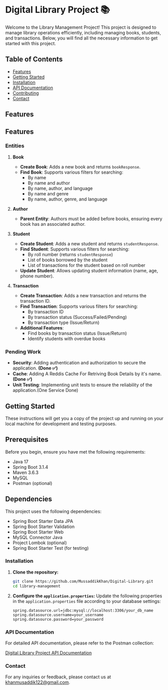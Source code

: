 # Digital Library Project 📚

Welcome to the Library Management Project! This project is designed to manage library operations efficiently, including managing books, students, and transactions. Below, you will find all the necessary information to get started with this project.

## Table of Contents
- [Features](#features)
- [Getting Started](#getting-started)
- [Installation](#installation)
- [API Documentation](#api-documentation)
- [Contributing](#contributing)
- [Contact](#contact)

## Features

## Features

### Entities

1. **Book**
    - **Create Book**: Adds a new book and returns `bookResponse`.
    - **Find Book**: Supports various filters for searching:
        - By name
        - By name and author
        - By name, author, and language
        - By name and genre
        - By name, author, genre, and language

2. **Author**
    - **Parent Entity**: Authors must be added before books, ensuring every book has an associated author.

3. **Student**
    - **Create Student**: Adds a new student and returns `studentResponse`.
    - **Find Student**: Supports various filters for searching:
        - By roll number (returns `studentResponse`)
        - List of books borrowed by the student
        - List of transactions for the student based on roll number
    - **Update Student**: Allows updating student information (name, age, phone number).

4. **Transaction**
    - **Create Transaction**: Adds a new transaction and returns the transaction ID.
    - **Find Transaction**: Supports various filters for searching:
        - By transaction ID
        - By transaction status (Success/Failed/Pending)
        - By transaction type (Issue/Return)
    - **Additional Features**:
        - Find books by transaction status (Issue/Return)
        - Identify students with overdue books

### Pending Work
- **Security**: Adding authentication and authorization to secure the application. **(Done ✅)**
- **Cache**: Adding A Reddis Cache For Retriving Book Details by it's name. **(Done ✅)**
- **Unit Testing**: Implementing unit tests to ensure the reliability of the application.(One Service Done)

## Getting Started

These instructions will get you a copy of the project up and running on your local machine for development and testing purposes.

## Prerequisites

Before you begin, ensure you have met the following requirements:

- Java 17
- Spring Boot 3.1.4
- Maven 3.6.3
- MySQL
- Postman (optional)

## Dependencies

This project uses the following dependencies:

- Spring Boot Starter Data JPA
- Spring Boot Starter Validation
- Spring Boot Starter Web
- MySQL Connector Java
- Project Lombok (optional)
- Spring Boot Starter Test (for testing)

### Installation

1. **Clone the repository:**
   ```bash
   git clone https://github.com/MussaddikKhan/Digital-Library.git
   cd library-management
   ```
 2. **Configure the `application.properties`:** 
 Update the following properties in the `application.properties` file according to your database settings:
    ```properties
    spring.datasource.url=jdbc:mysql://localhost:3306/your_db_name
    spring.datasource.username=your_username
    spring.datasource.password=your_password
    ``` 

### API Documentation

For detailed API documentation, please refer to the Postman collection:

[Digital Library Project API Documentation](https://documenter.getpostman.com/view/29782116/2sA3e1Bq4T)

### Contact

For any inquiries or feedback, please contact us at [khanmusaddik122@gmail.com](mailto:khanmusaddik122@gmail.com).



   

